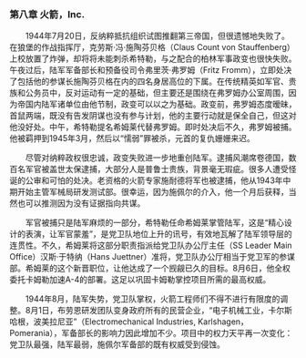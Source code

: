 ### 第八章 火箭，Inc.
　　1944年7月20日，反纳粹抵抗组织试图推翻第三帝国，但很遗憾地失败了。在狼堡的作战指挥厅，克劳斯·冯·施陶芬贝格（Claus Count von Stauffenberg）上校放置了炸弹，却将将未能刺杀希特勒，与之配合的柏林军事政变也很快失败。午夜过后，陆军军备部长和预备役司令弗里茨·弗罗姆（Fritz Fromm），立即处决了包括他的参谋长施陶芬贝格在内的四名身居高位的下属。在传统精英如军官、贵族和公务员中，反对运动有一定的基础，但主要还是围绕在弗罗姆办公室周围，因为帝国内陆军诸单位由他节制，政变可以以之为基础。政变前，弗罗姆态度暧昧，首鼠两端，既没有告发阴谋也没有参与计划，他的主要行动就是保全自己，但这对他没好处。中午，希特勒提名希姆莱代替弗罗姆。即时处决后不久，弗罗姆被捕。他被羁押到1945年3月，然后以“懦弱”罪被杀，元首的复仇姗姗来迟。

　　尽管对纳粹政权很忠诚，政变失败进一步地重创陆军。逮捕风潮席卷德国，数百名军官被盖世太保逮捕，大部分人是普鲁士贵族，背景毫无瑕疵。很多人遭受怪诞的公审和可怕的处决。老资格的火箭专家施耐德将军也被逮捕，他从1943年中期开始主管军械局研发测试部。很幸运，因为施佩尔的介入，他一个月后获释，当然也可以推测因为没有证据指向共谋。

　　军官被捕只是陆军麻烦的一部分，希特勒任命希姆莱掌管陆军，这是“精心设计的表演，让军官蒙羞”，是党卫队地位上升的讯号，有效地瓦解了陆军领导层的连贯性。不久，希姆莱将这部分职责指派给党卫队办公厅主任（SS Leader Main Office）汉斯·于特纳（Hans Juettner）准将，党卫队办公厅相当于党卫军的参谋部。希姆莱的这个新晋职位，让他达成了一个觊觎已久的目标。8月6日，他全权委托卡姆勒加速A-4的部署。这足以巩固卡姆勒掌控项目所需的最高权威。

　　1944年8月，陆军失势，党卫队掌权，火箭工程师们不得不进行有限度的调整。8月1日，布劳恩研发团队变身政府所有的民营企业，“电子机械工业，卡尔斯哈根，波美拉尼亚”（Electromechanical Industries, Karlshagen，Pomerania），军备部长的影响力因此增加不少。项目中的权力天平再一次变化：党卫队最强，陆军最弱，施佩尔军备部的既有权威受到侵蚀。
